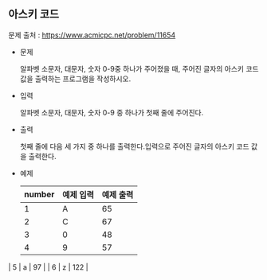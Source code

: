 ## 아스키 코드

문제 출처 : https://www.acmicpc.net/problem/11654

- 문제 

  알파벳 소문자, 대문자, 숫자 0-9중 하나가 주어졌을 때, 주어진 글자의 아스키 코드값을 출력하는 프로그램을 작성하시오.

  

- 입력

  알파벳 소문자, 대문자, 숫자 0-9 중 하나가 첫째 줄에 주어진다.

  

- 출력

  첫째 줄에 다음 세 가지 중 하나를 출력한다.입력으로 주어진 글자의 아스키 코드 값을 출력한다.

  
  
- 예제

  | number | 예제 입력 | 예제 출력 |
  | ------ | --------- | --------- |
  | 1      | A         | 65        |
  | 2      | C         | 67        |
  | 3      | 0         | 48        |
  | 4      | 9         | 57        |
| 5      | a         | 97        |
  | 6      | z         | 122       |
  
  
  

